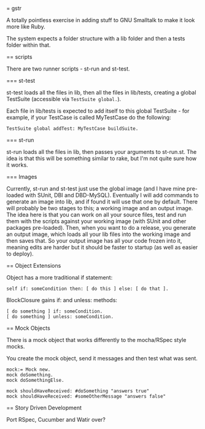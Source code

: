 = gstr

A totally pointless exercise in adding stuff to GNU Smalltalk to make it look more like Ruby.  

The system expects a folder structure with a lib folder and then a tests folder within that.  

== scripts

There are two runner scripts - st-run and st-test.  

=== st-test

st-test loads all the files in lib, then all the files in lib/tests, creating a global TestSuite (accessible via `TestSuite global.`).  

Each file in lib/tests is expected to add itself to this global TestSuite - for example, if your TestCase is called MyTestCase do the following: 

    TestSuite global addTest: MyTestCase buildSuite.

=== st-run

st-run loads all the files in lib, then passes your arguments to st-run.st.  The idea is that this will be something similar to rake, but I'm not quite sure how it works.  

=== Images

Currently, st-run and st-test just use the global image (and I have mine pre-loaded with SUnit, DBI and DBD-MySQL).  Eventually I will add commands to generate an image into lib, and if found it will use that one by default.  There will probably be two stages to this; a working image and an output image.  The idea here is that you can work on all your source files, test and run them with the scripts against your working image (with SUnit and other packages pre-loaded).  Then, when you want to do a release, you generate an output image, which loads all your lib files into the working image and then saves that.  So your output image has all your code frozen into it, meaning edits are harder but it should be faster to startup (as well as easier to deploy).  

== Object Extensions

Object has a more traditional if statement: 

    self if: someCondition then: [ do this ] else: [ do that ].

BlockClosure gains if: and unless: methods: 

    [ do something ] if: someCondition.
    [ do something ] unless: someCondition.

== Mock Objects

There is a mock object that works differently to the mocha/RSpec style mocks.  

You create the mock object, send it messages and then test what was sent.  

    mock:= Mock new.
    mock doSomething.
    mock doSomethingElse.
    
    mock shouldHaveReceived: #doSomething "answers true"
    mock shouldHaveReceived: #someOtherMessage "answers false"

== Story Driven Development

Port RSpec, Cucumber and Watir over?